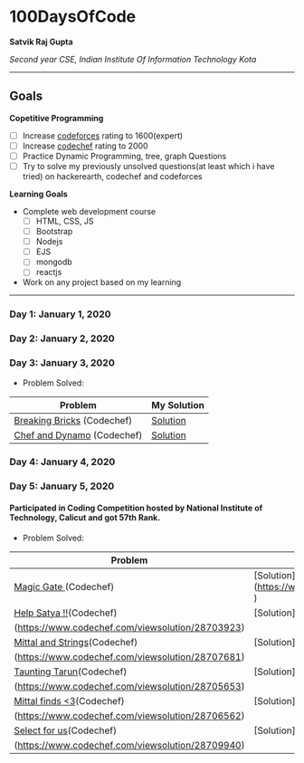 # 100DaysOfCode

**Satvik Raj Gupta**

*Second year CSE, Indian Institute Of Information Technology Kota*

---

## Goals

**Copetitive Programming**
- [ ] Increase [codeforces](https://codeforces.com/profile/satvik_gupta144) rating to 1600(expert)
- [ ] Increase [codechef](https://www.codechef.com/users/satvikgupta144) rating to 2000
- [ ] Practice Dynamic Programming, tree, graph Questions
- [ ] Try to solve my previously unsolved questions(at least which i have tried) on hackerearth, codechef and codeforces

**Learning Goals**

- Complete web development course
  - [ ] HTML, CSS, JS
  - [ ] Bootstrap
  - [ ] Nodejs
  - [ ] EJS
  - [ ] mongodb
  - [ ] reactjs
  
 - Work on any project based on my learning

---
### Day 1: January 1, 2020


### Day 2: January 2, 2020

### Day 3: January 3, 2020

- Problem Solved:

|**Problem**| **My Solution**|
|-----------|----------------|
| [Breaking Bricks](https://www.codechef.com/JAN20B/problems/BRKBKS) (Codechef) | [Solution](https://www.codechef.com/viewsolution/28631528)|
| [Chef and Dynamo](https://www.codechef.com/JAN20B/problems/DYNAMO) (Codechef) | [Solution](https://www.codechef.com/viewsolution/28646308)|

### Day 4: January 4, 2020

### Day 5: January 5, 2020
#### Participated in Coding Competition hosted by National Institute of Technology, Calicut and got 57th Rank.

- Problem Solved:

|**Problem**| **My Solution**|
|-----------|----------------|
| [Magic Gate ](https://www.codechef.com/NITC2020/problems/MAGC) (Codechef) | [Solution] (https://www.codechef.com/viewsolution/28702297 )|
|[Help Satya !!](https://www.codechef.com/NITC2020/problems/FIXT)(Codechef)|[Solution]
(https://www.codechef.com/viewsolution/28703923)|
|[Mittal and Strings](https://www.codechef.com/NITC2020/problems/MTLS)(Codechef)|[Solution]
(https://www.codechef.com/viewsolution/28707681)|
|[Taunting Tarun](https://www.codechef.com/NITC2020/problems/TATU)(Codechef)|[Solution]
(https://www.codechef.com/viewsolution/28705653)|
|[Mittal finds <3](https://www.codechef.com/NITC2020/problems/MITLOV)(Codechef)|[Solution]
(https://www.codechef.com/viewsolution/28706562)|
|[Select for us](https://www.codechef.com/NITC2020/problems/CHUNO)(Codechef)|[Solution]
(https://www.codechef.com/viewsolution/28709940)|

